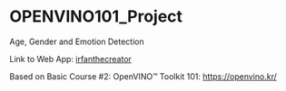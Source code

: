 # OPENVINO101_Project
Age, Gender and Emotion Detection

Link to Web App: [irfanthecreator](https://irfanrizkiazmiopenvino101project.streamlit.app/)

Based on Basic Course #2: OpenVINO™ Toolkit 101: https://openvino.kr/
